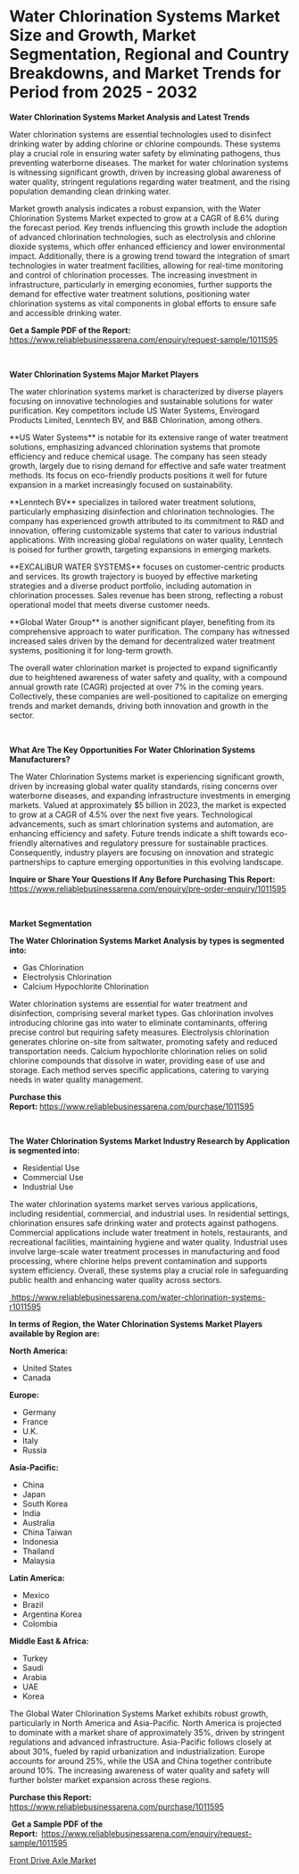 <p><h1>Water Chlorination Systems Market Size and Growth, Market Segmentation, Regional and Country Breakdowns, and Market Trends for Period from 2025 -  2032</h1></p><p><strong>Water Chlorination Systems Market Analysis and Latest Trends</strong></p>
<p><p>Water chlorination systems are essential technologies used to disinfect drinking water by adding chlorine or chlorine compounds. These systems play a crucial role in ensuring water safety by eliminating pathogens, thus preventing waterborne diseases. The market for water chlorination systems is witnessing significant growth, driven by increasing global awareness of water quality, stringent regulations regarding water treatment, and the rising population demanding clean drinking water.</p><p>Market growth analysis indicates a robust expansion, with the Water Chlorination Systems Market expected to grow at a CAGR of 8.6% during the forecast period. Key trends influencing this growth include the adoption of advanced chlorination technologies, such as electrolysis and chlorine dioxide systems, which offer enhanced efficiency and lower environmental impact. Additionally, there is a growing trend toward the integration of smart technologies in water treatment facilities, allowing for real-time monitoring and control of chlorination processes. The increasing investment in infrastructure, particularly in emerging economies, further supports the demand for effective water treatment solutions, positioning water chlorination systems as vital components in global efforts to ensure safe and accessible drinking water.</p></p>
<p><strong>Get a Sample PDF of the Report:&nbsp;</strong> <a href="https://www.reliablebusinessarena.com/enquiry/request-sample/1011595?utm_campaign=3183&utm_medium=2&utm_source=Github&utm_content=ia&utm_term=11042025&utm_id=water-chlorination-systems">https://www.reliablebusinessarena.com/enquiry/request-sample/1011595</a></p>
<p>&nbsp;</p>
<p><strong>Water Chlorination Systems Major Market Players</strong></p>
<p><p>The water chlorination systems market is characterized by diverse players focusing on innovative technologies and sustainable solutions for water purification. Key competitors include US Water Systems, Envirogard Products Limited, Lenntech BV, and B&B Chlorination, among others.</p><p>**US Water Systems** is notable for its extensive range of water treatment solutions, emphasizing advanced chlorination systems that promote efficiency and reduce chemical usage. The company has seen steady growth, largely due to rising demand for effective and safe water treatment methods. Its focus on eco-friendly products positions it well for future expansion in a market increasingly focused on sustainability.</p><p>**Lenntech BV** specializes in tailored water treatment solutions, particularly emphasizing disinfection and chlorination technologies. The company has experienced growth attributed to its commitment to R&D and innovation, offering customizable systems that cater to various industrial applications. With increasing global regulations on water quality, Lenntech is poised for further growth, targeting expansions in emerging markets.</p><p>**EXCALIBUR WATER SYSTEMS** focuses on customer-centric products and services. Its growth trajectory is buoyed by effective marketing strategies and a diverse product portfolio, including automation in chlorination processes. Sales revenue has been strong, reflecting a robust operational model that meets diverse customer needs.</p><p>**Global Water Group** is another significant player, benefiting from its comprehensive approach to water purification. The company has witnessed increased sales driven by the demand for decentralized water treatment systems, positioning it for long-term growth.</p><p>The overall water chlorination market is projected to expand significantly due to heightened awareness of water safety and quality, with a compound annual growth rate (CAGR) projected at over 7% in the coming years. Collectively, these companies are well-positioned to capitalize on emerging trends and market demands, driving both innovation and growth in the sector.</p></p>
<p>&nbsp;</p>
<p><strong>What Are The Key Opportunities For Water Chlorination Systems Manufacturers?</strong></p>
<p><p>The Water Chlorination Systems market is experiencing significant growth, driven by increasing global water quality standards, rising concerns over waterborne diseases, and expanding infrastructure investments in emerging markets. Valued at approximately $5 billion in 2023, the market is expected to grow at a CAGR of 4.5% over the next five years. Technological advancements, such as smart chlorination systems and automation, are enhancing efficiency and safety. Future trends indicate a shift towards eco-friendly alternatives and regulatory pressure for sustainable practices. Consequently, industry players are focusing on innovation and strategic partnerships to capture emerging opportunities in this evolving landscape.</p></p>
<p><strong>Inquire or Share Your Questions If Any Before Purchasing This Report:</strong> <a href="https://www.reliablebusinessarena.com/enquiry/pre-order-enquiry/1011595?utm_campaign=3183&utm_medium=2&utm_source=Github&utm_content=ia&utm_term=11042025&utm_id=water-chlorination-systems">https://www.reliablebusinessarena.com/enquiry/pre-order-enquiry/1011595</a></p>
<p>&nbsp;</p>
<p><strong>Market Segmentation</strong></p>
<p><strong>The Water Chlorination Systems Market Analysis by types is segmented into:</strong></p>
<p><ul><li>Gas Chlorination</li><li>Electrolysis Chlorination</li><li>Calcium Hypochlorite Chlorination</li></ul></p>
<p><p>Water chlorination systems are essential for water treatment and disinfection, comprising several market types. Gas chlorination involves introducing chlorine gas into water to eliminate contaminants, offering precise control but requiring safety measures. Electrolysis chlorination generates chlorine on-site from saltwater, promoting safety and reduced transportation needs. Calcium hypochlorite chlorination relies on solid chlorine compounds that dissolve in water, providing ease of use and storage. Each method serves specific applications, catering to varying needs in water quality management.</p></p>
<p><strong>Purchase this Report:&nbsp;</strong><a href="https://www.reliablebusinessarena.com/purchase/1011595?utm_campaign=3183&utm_medium=2&utm_source=Github&utm_content=ia&utm_term=11042025&utm_id=water-chlorination-systems">https://www.reliablebusinessarena.com/purchase/1011595</a></p>
<p>&nbsp;</p>
<p><strong>The Water Chlorination Systems Market Industry Research by Application is segmented into:</strong></p>
<p><ul><li>Residential Use</li><li>Commercial Use</li><li>Industrial Use</li></ul></p>
<p><p>The water chlorination systems market serves various applications, including residential, commercial, and industrial uses. In residential settings, chlorination ensures safe drinking water and protects against pathogens. Commercial applications include water treatment in hotels, restaurants, and recreational facilities, maintaining hygiene and water quality. Industrial uses involve large-scale water treatment processes in manufacturing and food processing, where chlorine helps prevent contamination and supports system efficiency. Overall, these systems play a crucial role in safeguarding public health and enhancing water quality across sectors.</p></p>
<p><a href="https://www.reliablebusinessarena.com/water-chlorination-systems-r1011595?utm_campaign=3183&utm_medium=2&utm_source=Github&utm_content=ia&utm_term=11042025&utm_id=water-chlorination-systems">&nbsp;https://www.reliablebusinessarena.com/water-chlorination-systems-r1011595</a></p>
<p><strong>In terms of Region, the Water Chlorination Systems Market Players available by Region are:</strong></p>
<p>
    <p> <strong> North America: </strong>
        <ul>
            <li>United States</li>
            <li>Canada</li>
        </ul>
        </p> 
    <p> <strong> Europe: </strong>
        <ul>
            <li>Germany</li>
            <li>France</li>
            <li>U.K.</li>
            <li>Italy</li>
            <li>Russia</li>
        </ul>
        </p> 
    <p> <strong> Asia-Pacific: </strong>
        <ul>
            <li>China</li>
            <li>Japan</li>
            <li>South Korea</li>
            <li>India</li>
            <li>Australia</li>
            <li>China Taiwan</li>
            <li>Indonesia</li>
            <li>Thailand</li>
            <li>Malaysia</li>
        </ul>
        </p> 
    <p> <strong> Latin America: </strong>
        <ul>
            <li>Mexico</li>
            <li>Brazil</li>
            <li>Argentina Korea</li>
            <li>Colombia</li>
        </ul>
        </p> 
    <p> <strong> Middle East & Africa: </strong>
        <ul>
            <li>Turkey</li>
            <li>Saudi</li>
            <li>Arabia</li>
            <li>UAE</li>
            <li>Korea</li>
        </ul>
    </p>
    </p>
<p><p>The Global Water Chlorination Systems Market exhibits robust growth, particularly in North America and Asia-Pacific. North America is projected to dominate with a market share of approximately 35%, driven by stringent regulations and advanced infrastructure. Asia-Pacific follows closely at about 30%, fueled by rapid urbanization and industrialization. Europe accounts for around 25%, while the USA and China together contribute around 10%. The increasing awareness of water quality and safety will further bolster market expansion across these regions.</p></p>
<p><strong>Purchase this Report: </strong><a href="https://www.reliablebusinessarena.com/purchase/1011595?utm_campaign=3183&utm_medium=2&utm_source=Github&utm_content=ia&utm_term=11042025&utm_id=water-chlorination-systems">https://www.reliablebusinessarena.com/purchase/1011595</a></p>
<p>&nbsp;<strong>Get a Sample PDF of the Report:&nbsp;&nbsp;</strong><a href="https://www.reliablebusinessarena.com/enquiry/request-sample/1011595?utm_campaign=3183&utm_medium=2&utm_source=Github&utm_content=ia&utm_term=11042025&utm_id=water-chlorination-systems">https://www.reliablebusinessarena.com/enquiry/request-sample/1011595</a></p>
<p><strong></strong></p>
<p><p><a href="https://github.com/BrandonBrown3773/Market-Research-Report-List-1/blob/main/front-drive-axle-market.md?utm_campaign=3183&utm_medium=2&utm_source=Github&utm_content=ia&utm_term=11042025&utm_id=water-chlorination-systems">Front Drive Axle Market</a></p></p>